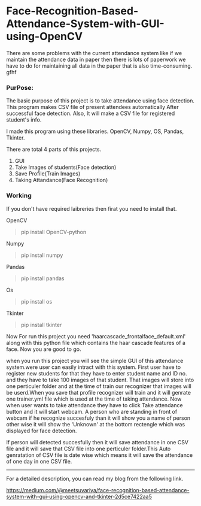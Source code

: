 # Face-Recognition-Based-Attendance-System-with-GUI-using-OpenCV

There are some problems with the current attendance system like if we maintain the attendance data in paper then there is lots of paperwork we have to do for maintaining all data in the paper that is also time-consuming.
gfhf
### PurPose:
The basic purpose of this project is to take attendance using face detection. This program makes CSV file of present attendees automatically After successful face detection. Also, It will make a CSV file for registered student's info.

I made this program using these libraries. OpenCV, Numpy, OS, Pandas, Tkinter.

There are total 4 parts of this projects.
1. GUI
2. Take Images of students(Face detection)
3. Save Profile(Train Images)
4. Taking Attandance(Face Recognition)


### Working 
If you don't have required laibreries then firat you need to install that.

OpenCV
>pip install OpenCV-python

Numpy
>pip install numpy

Pandas
>pip install pandas

Os 
>pip install os

Tkinter 
>pip install tkinter

Now For run this project you need 'haarcascade_frontalface_default.xml' along with this python file which contains the haar cascade features of a face.
Now you are good to go.  

when you run this project you will see the simple GUI of this attendance system.were user can easily intract with this system.
First user have to register new students for that they have to enter student name and ID no. and they have to take 100 images of that student. That images will store into one perticuler folder and at the time of train our recognizer that images will be userd.When you save that profile recognizer will train and it will genrate one trainer.yml file which is used at the time of taking attendance. Now when user wants to take attendance they have to click Take attendance button and it will start webcam. A person who are standing in front of webcam if he recognize succesfuly than it will show you a name of person other wise it will show the 'Unknown' at the bottom rectengle which was displayed for face detection.

If person will detected succesfully then it will save attendance in one CSV file and it will save that CSV file into one perticuler folder.This Auto genratation of CSV file is date wise which means it will save the attendance of one day in one CSV file.  

---
For a detailed description, you can read my blog from the following link.

https://medium.com/@meetsuvariya/face-recognition-based-attendance-system-with-gui-using-opencv-and-tkinter-2d5ce7422aa5

